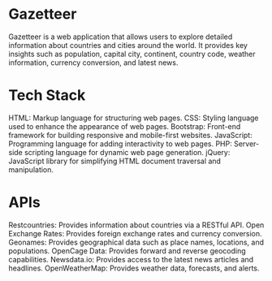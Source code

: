 Gazetteer
=========

Gazetteer is a web application that allows users to explore detailed information about countries and cities around the world. It provides key insights such as population, capital city, continent, country code, weather information, currency conversion, and latest news.

Tech Stack
==========

HTML: Markup language for structuring web pages.
CSS: Styling language used to enhance the appearance of web pages.
Bootstrap: Front-end framework for building responsive and mobile-first websites.
JavaScript: Programming language for adding interactivity to web pages.
PHP: Server-side scripting language for dynamic web page generation.
jQuery: JavaScript library for simplifying HTML document traversal and manipulation.

APIs
========

Restcountries: Provides information about countries via a RESTful API.
Open Exchange Rates: Provides foreign exchange rates and currency conversion.
Geonames: Provides geographical data such as place names, locations, and populations.
OpenCage Data: Provides forward and reverse geocoding capabilities.
Newsdata.io: Provides access to the latest news articles and headlines.
OpenWeatherMap: Provides weather data, forecasts, and alerts.
